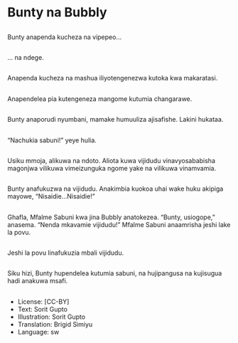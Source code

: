 # Bunty na Bubbly

##
Bunty anapenda
kucheza na vipepeo...


##
... na ndege.


##
Anapenda kucheza na
mashua
iliyotengenezwa kutoka
kwa makaratasi.


##
Anapendelea pia
kutengeneza mangome
kutumia changarawe.


##
Bunty anaporudi
nyumbani, mamake
humuuliza ajisafishe.
Lakini hukataa.


##
“Nachukia sabuni!”
yeye hulia.


##
Usiku mmoja, alikuwa
na ndoto.
Aliota kuwa vijidudu
vinavyosababisha
magonjwa vilikuwa
vimeizunguka ngome
yake na vilikuwa
vinamvamia.


##
Bunty anafukuzwa na
vijidudu.
Anakimbia kuokoa uhai
wake huku akipiga
mayowe,
“Nisaidie...Nisaidie!”


##
Ghafla, Mfalme Sabuni
kwa jina Bubbly
anatokezea. “Bunty,
usiogope,” anasema.
“Nenda mkavamie
vijidudu!” Mfalme
Sabuni anaamrisha
jeshi lake la povu.


##
Jeshi la povu linafukuzia
mbali vijidudu.


##
Siku hizi, Bunty
hupendelea kutumia
sabuni, na hujipangusa
na kujisugua hadi
anakuwa msafi.


##
* License: [CC-BY]
* Text: Sorit Gupto
* Illustration: Sorit Gupto
* Translation: Brigid Simiyu
* Language: sw
